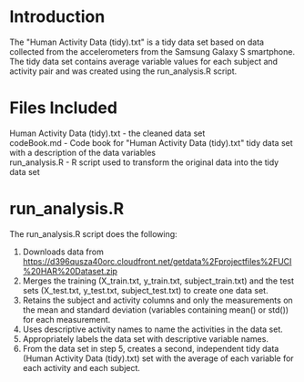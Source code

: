 # Introduction
The "Human Activity Data (tidy).txt" is a tidy data set based on data collected from the accelerometers from the Samsung Galaxy S smartphone.  The tidy data set contains average variable values for each subject and activity pair and was created using the run_analysis.R script.

# Files Included
Human Activity Data (tidy).txt - the cleaned data set  
codeBook.md - Code book for "Human Activity Data (tidy).txt" tidy data set with a description of the data variables  
run_analysis.R - R script used to transform the original data into the tidy data set 

# run_analysis.R   
The run_analysis.R script does the following:
1.  Downloads data from https://d396qusza40orc.cloudfront.net/getdata%2Fprojectfiles%2FUCI%20HAR%20Dataset.zip  
2.  Merges the training (X_train.txt, y_train.txt, subject_train.txt) and the test sets (X_test.txt, y_test.txt, subject_test.txt) to create one data set.  
3.  Retains the subject and activity columns and only the measurements on the mean and standard deviation (variables containing mean() or std()) for each measurement.  
4.  Uses descriptive activity names to name the activities in the data set. 
5.  Appropriately labels the data set with descriptive variable names.  
6.  From the data set in step 5, creates a second, independent tidy data (Human Activity Data (tidy).txt) set with the average of each variable for each activity and each subject.
